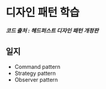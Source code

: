 # 디자인 패턴 학습
***코드 출처 : 헤드퍼스트 디자인 패턴 개정판***

## 일지
- Command pattern
- Strategy pattern
- Observer pattern
